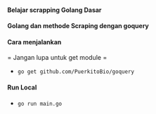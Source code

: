 #### Belajar scrapping Golang Dasar

#### Golang dan methode Scraping dengan goquery

#### Cara menjalankan

= Jangan lupa untuk get module =

 - `go get github.com/PuerkitoBio/goquery`

#### Run Local
 - `go run main.go`
